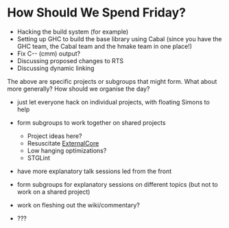 # How Should We Spend Friday?


- Hacking the build system (for example)
- Setting up GHC to build the base library using Cabal (since you have the GHC team, the Cabal team and the hmake team in one place!)
- Fix C-- (cmm) output?
- Discussing proposed changes to RTS
- Discussing dynamic linking


The above are specific projects or subgroups that might form.  What about more generally?  How should we organise the day?


- just let everyone hack on individual projects, with floating Simons to help
- form subgroups to work together on shared projects

  - Project ideas here?
  - Resuscitate [ExternalCore](external-core)
  - Low hanging optimizations?
  - STGLint
- have more explanatory talk sessions led from the front
- form subgroups for explanatory sessions on different topics (but not to work on a shared project)
- work on fleshing out the wiki/commentary?
- ???
